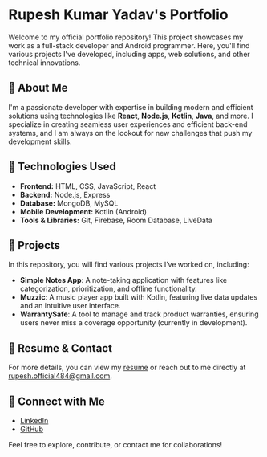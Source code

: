 # Rupesh Kumar Yadav's Portfolio

Welcome to my official portfolio repository! This project showcases my work as a full-stack developer and Android programmer. Here, you'll find various projects I've developed, including apps, web solutions, and other technical innovations.

## 🚀 About Me
I'm a passionate developer with expertise in building modern and efficient solutions using technologies like **React**, **Node.js**, **Kotlin**, **Java**, and more. I specialize in creating seamless user experiences and efficient back-end systems, and I am always on the lookout for new challenges that push my development skills.

## 🔧 Technologies Used
- **Frontend:** HTML, CSS, JavaScript, React
- **Backend:** Node.js, Express
- **Database:** MongoDB, MySQL
- **Mobile Development:** Kotlin (Android)
- **Tools & Libraries:** Git, Firebase, Room Database, LiveData

## 💼 Projects
In this repository, you will find various projects I’ve worked on, including:
- **Simple Notes App**: A note-taking application with features like categorization, prioritization, and offline functionality.
- **Muzzic**: A music player app built with Kotlin, featuring live data updates and an intuitive user interface.
- **WarrantySafe**: A tool to manage and track product warranties, ensuring users never miss a coverage opportunity (currently in development).

## 📄 Resume & Contact
For more details, you can view my [resume]([link-to-resume](https://drive.google.com/file/d/1LoUeQxXDbVck-Lpblxg2jOOC6vP_1cGx/view?usp=drive_link)) or reach out to me directly at [rupesh.official484@gmail.com](mailto:rupesh.official484@gmail.com).

## 🔗 Connect with Me
- [LinkedIn]([your-linkedin-profile](https://www.linkedin.com/in/therupeshkryadav/))
- [GitHub]([your-github-profile](https://github.com/therupeshkryadav))

Feel free to explore, contribute, or contact me for collaborations!
